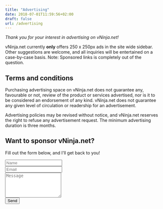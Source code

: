 ```yaml
---
title: "Advertising"
date: 2018-07-01T11:59:56+02:00
draft: false
url: /advertising
---
```


_Thank you for your interest in advertising on vNinja.net!_

vNinja.net currently **only** offers 250 x 250px ads in the site wide sidebar.
Other suggestions are welcome, and all inquiries will be entertained on a case-by-case basis. Note: Sponsored links is completely out of the question.

## <i class='fa fa-exclamation-circle'></i> Terms and conditions

<div class="alert alert-light" role="alert">
  Purchasing advertising space on vNinja.net does not guarantee any, favourable or not, review of the product or services advertised, nor is it to be considered an endorsement of any kind.
vNinja.net does not guarantee any given level of circulation or readership for an advertisement.

Advertising policies may be revised without notice, and vNinja.net reserves the right to refuse any advertisement request.
The minimum advertising duration is three months.
</div>



## <i class='fa fa-credit-card'></i> Want to sponsor vNinja.net?
Fill out the form below, and I'll get back to you!


<form id="contactform" action="//formspree.io/christian@drible.net" method="POST">
<div class="col-sm-7 slideanim">
  <div class="row">
    <div class="col-sm-6 form-group">
      <input class="form-control" id="name" name="name" placeholder="Name" type="text" required>
    </div>
    <div class="col-sm-6 form-group">
      <input class="form-control" id="email" name="_replyto" placeholder="Email" type="email" required>
    </div>
  </div>
  <textarea class="form-control" id="comments" name="message" placeholder="Message" rows="5"></textarea><br>
  <div class="row">
    <div class="col-sm-12 form-group">
      <button class="btn btn-default pull-right" type="submit">Send</button>
    </div>
  </div>
</div>
<input type="hidden" name="_next" value="/confirmation/" />
<input type="text" name="_gotcha" style="display:none" />
<input type="hidden" name="_subject" value="vNinja Sponsor Request" />
</form>
